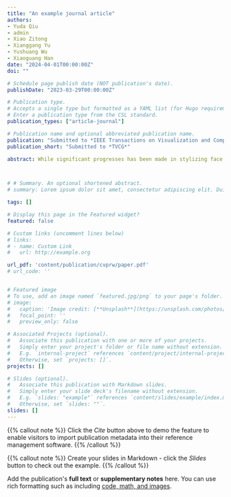 ```yaml
---
title: "An example journal article"
authors:
- Yuda Qiu
- admin
- Xiao Zitong
- Xianggang Yu
- Yushuang Wu
- Xiaoguang Han
date: "2024-04-01T00:00:00Z"
doi: ""

# Schedule page publish date (NOT publication's date).
publishDate: "2023-03-29T00:00:00Z"

# Publication type.
# Accepts a single type but formatted as a YAML list (for Hugo requirements).
# Enter a publication type from the CSL standard.
publication_types: ["article-journal"]

# Publication name and optional abbreviated publication name.
publication: "Submitted to *IEEE Transactions on Visualization and Computer Graphics*"
publication_short: "Submitted to *TVCG*"

abstract: While significant progresses has been made in stylizing face images, such as Toonme, modelling stylized 3D faces remains a labor-intensive task and existing popular solutions strongly rely on abundant 3D supervision. Our goal is to efficiently learn a reconstruction network with only a little supervision, which generates textured face meshes that accurately captures the features of target stylized face images, for example Toonme. To achieve this, we propose a reconstruction framework, Toonme3D , to incorporate the rich reconstruction knowledge learned in the real face domain and transfer them into the Toonme style domain for both the face shape and texture generation. The shape generator is based on a well-designed 3D morphable model pre-trained on the real face domain. A novel cartoon shape prior is fused with the real shape one to stylize the shape outputs, which is distilled from a 3D Toonme dataset with uniform topology via Principal Component Analysis. For the texture generation, a pre-trained StyleGAN, which can generate delicate stylized albedos for real face meshes, is fine-tuned on the 2D Toonme style images to provide stylized texture information. We show that the shape and texture prior together enable faithful reconstruction of textured face meshes from target images. In addition, our method also shows great generalizablity when applied in the reconstruction of caricature-style faces.



# # Summary. An optional shortened abstract.
# summary: Lorem ipsum dolor sit amet, consectetur adipiscing elit. Duis posuere tellus ac convallis placerat. Proin tincidunt magna sed ex sollicitudin condimentum.

tags: []

# Display this page in the Featured widget?
featured: false

# Custom links (uncomment lines below)
# links:
# - name: Custom Link
#   url: http://example.org

url_pdf: 'content/publication/cvprw/paper.pdf'
# url_code: ''


# Featured image
# To use, add an image named `featured.jpg/png` to your page's folder.
# image:
#   caption: 'Image credit: [**Unsplash**](https://unsplash.com/photos/pLCdAaMFLTE)'
#   focal_point: ''
#   preview_only: false

# Associated Projects (optional).
#   Associate this publication with one or more of your projects.
#   Simply enter your project's folder or file name without extension.
#   E.g. `internal-project` references `content/project/internal-project/index.md`.
#   Otherwise, set `projects: []`.
projects: []

# Slides (optional).
#   Associate this publication with Markdown slides.
#   Simply enter your slide deck's filename without extension.
#   E.g. `slides: "example"` references `content/slides/example/index.md`.
#   Otherwise, set `slides: ""`.
slides: []
---
```


{{% callout note %}}
Click the *Cite* button above to demo the feature to enable visitors to import publication metadata into their reference management software.
{{% /callout %}}

{{% callout note %}}
Create your slides in Markdown - click the *Slides* button to check out the example.
{{% /callout %}}

Add the publication's **full text** or **supplementary notes** here. You can use rich formatting such as including [code, math, and images](https://docs.hugoblox.com/content/writing-markdown-latex/).
